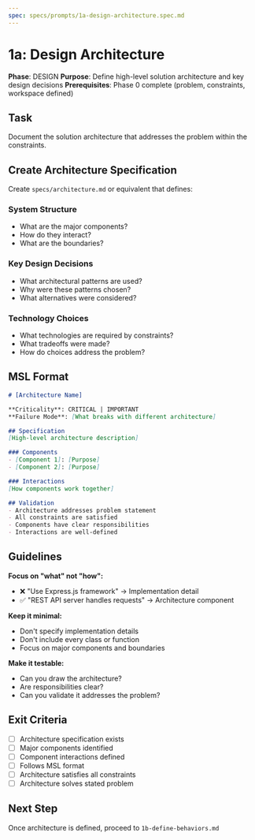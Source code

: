 ```yaml
---
spec: specs/prompts/1a-design-architecture.spec.md
---
```


# 1a: Design Architecture

**Phase**: DESIGN
**Purpose**: Define high-level solution architecture and key design decisions
**Prerequisites**: Phase 0 complete (problem, constraints, workspace defined)

## Task

Document the solution architecture that addresses the problem within the constraints.

## Create Architecture Specification

Create `specs/architecture.md` or equivalent that defines:

### System Structure
- What are the major components?
- How do they interact?
- What are the boundaries?

### Key Design Decisions
- What architectural patterns are used?
- Why were these patterns chosen?
- What alternatives were considered?

### Technology Choices
- What technologies are required by constraints?
- What tradeoffs were made?
- How do choices address the problem?

## MSL Format

```markdown
# [Architecture Name]

**Criticality**: CRITICAL | IMPORTANT
**Failure Mode**: [What breaks with different architecture]

## Specification
[High-level architecture description]

### Components
- [Component 1]: [Purpose]
- [Component 2]: [Purpose]

### Interactions
[How components work together]

## Validation
- Architecture addresses problem statement
- All constraints are satisfied
- Components have clear responsibilities
- Interactions are well-defined
```

## Guidelines

**Focus on "what" not "how":**
- ❌ "Use Express.js framework" → Implementation detail
- ✅ "REST API server handles requests" → Architecture component

**Keep it minimal:**
- Don't specify implementation details
- Don't include every class or function
- Focus on major components and boundaries

**Make it testable:**
- Can you draw the architecture?
- Are responsibilities clear?
- Can you validate it addresses the problem?

## Exit Criteria

- [ ] Architecture specification exists
- [ ] Major components identified
- [ ] Component interactions defined
- [ ] Follows MSL format
- [ ] Architecture satisfies all constraints
- [ ] Architecture solves stated problem

## Next Step

Once architecture is defined, proceed to `1b-define-behaviors.md`
